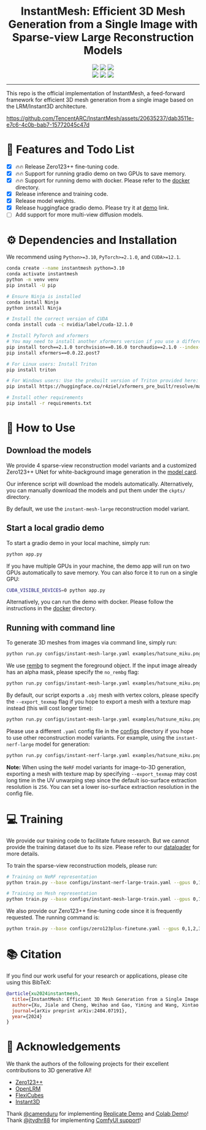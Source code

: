 <div align="center">
  
# InstantMesh: Efficient 3D Mesh Generation from a Single Image with Sparse-view Large Reconstruction Models

<a href="https://arxiv.org/abs/2404.07191"><img src="https://img.shields.io/badge/ArXiv-2404.07191-brightgreen"></a> 
<a href="https://huggingface.co/TencentARC/InstantMesh"><img src="https://img.shields.io/badge/%F0%9F%A4%97%20Model_Card-Huggingface-orange"></a> 
<a href="https://huggingface.co/spaces/TencentARC/InstantMesh"><img src="https://img.shields.io/badge/%F0%9F%A4%97%20Gradio%20Demo-Huggingface-orange"></a> <br>
<a href="https://replicate.com/camenduru/instantmesh"><img src="https://img.shields.io/badge/Demo-Replicate-blue"></a>
<a href="https://colab.research.google.com/github/camenduru/InstantMesh-jupyter/blob/main/InstantMesh_jupyter.ipynb"><img src="https://colab.research.google.com/assets/colab-badge.svg"></a>
<a href="https://github.com/jtydhr88/ComfyUI-InstantMesh"><img src="https://img.shields.io/badge/Demo-ComfyUI-8A2BE2"></a>

</div>

---

This repo is the official implementation of InstantMesh, a feed-forward framework for efficient 3D mesh generation from a single image based on the LRM/Instant3D architecture.

https://github.com/TencentARC/InstantMesh/assets/20635237/dab3511e-e7c6-4c0b-bab7-15772045c47d

# 🚩 Features and Todo List
- [x] 🔥🔥 Release Zero123++ fine-tuning code. 
- [x] 🔥🔥 Support for running gradio demo on two GPUs to save memory.
- [x] 🔥🔥 Support for running demo with docker. Please refer to the [docker](docker/) directory.
- [x] Release inference and training code.
- [x] Release model weights.
- [x] Release huggingface gradio demo. Please try it at [demo](https://huggingface.co/spaces/TencentARC/InstantMesh) link.
- [ ] Add support for more multi-view diffusion models.

# ⚙️ Dependencies and Installation

We recommend using `Python>=3.10`, `PyTorch>=2.1.0`, and `CUDA>=12.1`.
```bash
conda create --name instantmesh python=3.10
conda activate instantmesh
python -m venv venv
pip install -U pip

# Ensure Ninja is installed
conda install Ninja
python install Ninja

# Install the correct version of CUDA
conda install cuda -c nvidia/label/cuda-12.1.0

# Install PyTorch and xformers
# You may need to install another xformers version if you use a different PyTorch version
pip install torch==2.1.0 torchvision==0.16.0 torchaudio==2.1.0 --index-url https://download.pytorch.org/whl/cu121
pip install xformers==0.0.22.post7

# For Linux users: Install Triton 
pip install triton

# For Windows users: Use the prebuilt version of Triton provided here:
pip install https://huggingface.co/r4ziel/xformers_pre_built/resolve/main/triton-2.0.0-cp310-cp310-win_amd64.whl

# Install other requirements
pip install -r requirements.txt
```

# 💫 How to Use

## Download the models

We provide 4 sparse-view reconstruction model variants and a customized Zero123++ UNet for white-background image generation in the [model card](https://huggingface.co/TencentARC/InstantMesh).

Our inference script will download the models automatically. Alternatively, you can manually download the models and put them under the `ckpts/` directory.

By default, we use the `instant-mesh-large` reconstruction model variant.

## Start a local gradio demo

To start a gradio demo in your local machine, simply run:
```bash
python app.py
```

If you have multiple GPUs in your machine, the demo app will run on two GPUs automatically to save memory. You can also force it to run on a single GPU:
```bash
CUDA_VISIBLE_DEVICES=0 python app.py
```

Alternatively, you can run the demo with docker. Please follow the instructions in the [docker](docker/) directory.

## Running with command line

To generate 3D meshes from images via command line, simply run:
```bash
python run.py configs/instant-mesh-large.yaml examples/hatsune_miku.png --save_video
```

We use [rembg](https://github.com/danielgatis/rembg) to segment the foreground object. If the input image already has an alpha mask, please specify the `no_rembg` flag:
```bash
python run.py configs/instant-mesh-large.yaml examples/hatsune_miku.png --save_video --no_rembg
```

By default, our script exports a `.obj` mesh with vertex colors, please specify the `--export_texmap` flag if you hope to export a mesh with a texture map instead (this will cost longer time):
```bash
python run.py configs/instant-mesh-large.yaml examples/hatsune_miku.png --save_video --export_texmap
```

Please use a different `.yaml` config file in the [configs](./configs) directory if you hope to use other reconstruction model variants. For example, using the `instant-nerf-large` model for generation:
```bash
python run.py configs/instant-nerf-large.yaml examples/hatsune_miku.png --save_video
```
**Note:** When using the `NeRF` model variants for image-to-3D generation, exporting a mesh with texture map by specifying `--export_texmap` may cost long time in the UV unwarping step since the default iso-surface extraction resolution is `256`. You can set a lower iso-surface extraction resolution in the config file.

# 💻 Training

We provide our training code to facilitate future research. But we cannot provide the training dataset due to its size. Please refer to our [dataloader](src/data/objaverse.py) for more details.

To train the sparse-view reconstruction models, please run:
```bash
# Training on NeRF representation
python train.py --base configs/instant-nerf-large-train.yaml --gpus 0,1,2,3,4,5,6,7 --num_nodes 1

# Training on Mesh representation
python train.py --base configs/instant-mesh-large-train.yaml --gpus 0,1,2,3,4,5,6,7 --num_nodes 1
```

We also provide our Zero123++ fine-tuning code since it is frequently requested. The running command is:
```bash
python train.py --base configs/zero123plus-finetune.yaml --gpus 0,1,2,3,4,5,6,7 --num_nodes 1
```

# :books: Citation

If you find our work useful for your research or applications, please cite using this BibTeX:

```BibTeX
@article{xu2024instantmesh,
  title={InstantMesh: Efficient 3D Mesh Generation from a Single Image with Sparse-view Large Reconstruction Models},
  author={Xu, Jiale and Cheng, Weihao and Gao, Yiming and Wang, Xintao and Gao, Shenghua and Shan, Ying},
  journal={arXiv preprint arXiv:2404.07191},
  year={2024}
}
```

# 🤗 Acknowledgements

We thank the authors of the following projects for their excellent contributions to 3D generative AI!

- [Zero123++](https://github.com/SUDO-AI-3D/zero123plus)
- [OpenLRM](https://github.com/3DTopia/OpenLRM)
- [FlexiCubes](https://github.com/nv-tlabs/FlexiCubes)
- [Instant3D](https://instant-3d.github.io/)

Thank [@camenduru](https://github.com/camenduru) for implementing [Replicate Demo](https://replicate.com/camenduru/instantmesh) and [Colab Demo](https://colab.research.google.com/github/camenduru/InstantMesh-jupyter/blob/main/InstantMesh_jupyter.ipynb)!  
Thank [@jtydhr88](https://github.com/jtydhr88) for implementing [ComfyUI support](https://github.com/jtydhr88/ComfyUI-InstantMesh)!
